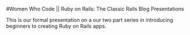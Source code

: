 #Women Who Code || Ruby on Rails: The Classic Rails Blog Presentations

This is our formal presentation on a our two part series in introducing beginners to creating Ruby on Rails apps. 
